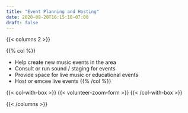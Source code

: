 ```yaml
---
title: "Event Planning and Hosting"
date: 2020-08-20T16:15:18-07:00
draft: false
---
```


{{< columns 2 >}}

{{% col %}}
* Help create new music events in the area
* Consult or run sound / staging for events
* Provide space for live music or educational events
* Host or emcee live events
{{% /col %}}

{{< col-with-box >}}
{{< volunteer-zoom-form >}}
{{< /col-with-box >}}

{{< /columns >}}
